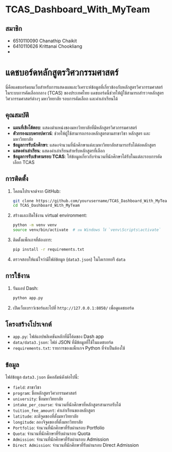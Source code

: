 # TCAS_Dashboard_With_MyTeam

## สมาชิก

- 6510110090 Chanathip Chaikit
- 6410110626 Krittanai Chookliang 
- 

# แดชบอร์ดหลักสูตรวิศวกรรมศาสตร์

นี่คือแดชบอร์ดบนเว็บสำหรับการแสดงผลและวิเคราะห์ข้อมูลที่เกี่ยวข้องกับหลักสูตรวิศวกรรมศาสตร์ในระบบการคัดเลือกกลาง (TCAS) ของประเทศไทย แดชบอร์ดนี้ช่วยให้ผู้ใช้สามารถสำรวจหลักสูตรวิศวกรรมศาสตร์ต่างๆ มหาวิทยาลัย รอบการคัดเลือก และค่าเล่าเรียนได้

## คุณสมบัติ

- **แผนที่เชิงโต้ตอบ**: แสดงตำแหน่งของมหาวิทยาลัยที่มีหลักสูตรวิศวกรรมศาสตร์
- **ตัวกรองแบบดรอปดาวน์**: ช่วยให้ผู้ใช้สามารถกรองหลักสูตรตามสาขาวิชา หลักสูตร และมหาวิทยาลัย
- **ข้อมูลการรับนักศึกษา**: แสดงจำนวนที่นักศึกษาแต่ละมหาวิทยาลัยสามารถรับได้ต่อหลักสูตร
- **แสดงค่าเล่าเรียน**: แสดงค่าเล่าเรียนสำหรับหลักสูตรที่เลือก
- **ข้อมูลการรับเข้าตามรอบ TCAS**: ให้ข้อมูลเกี่ยวกับจำนวนที่นักศึกษาได้รับในแต่ละรอบการคัดเลือก TCAS

## การติดตั้ง

1. โคลนโปรเจกต์จาก GitHub:

    ```bash
    git clone https://github.com/yourusername/TCAS_Dashboard_With_MyTeam.git
    cd TCAS_Dashboard_With_MyTeam
    ```

2. สร้างและเปิดใช้งาน virtual environment:

    ```bash
    python -m venv venv
    source venv/bin/activate  # บน Windows ใช้ `venv\Scripts\activate`
    ```

3. ติดตั้งแพ็กเกจที่ต้องการ:

    ```bash
    pip install -r requirements.txt
    ```

4. ตรวจสอบให้แน่ใจว่ามีไฟล์ข้อมูล (`data3.json`) ในไดเรกทอรี `data`

## การใช้งาน

1. รันแอป Dash:

    ```bash
    python app.py
    ```

2. เปิดเว็บเบราว์เซอร์และไปที่ `http://127.0.0.1:8050/` เพื่อดูแดชบอร์ด

## โครงสร้างโปรเจกต์

- `app.py`: ไฟล์แอปพลิเคชันหลักที่มีโค้ดของ Dash app
- `data/data3.json`: ไฟล์ JSON ที่มีข้อมูลที่ใช้ในแดชบอร์ด
- `requirements.txt`: รายการของแพ็กเกจ Python ที่จำเป็นต้องใช้

## ข้อมูล

ไฟล์ข้อมูล `data3.json` มีคอลัมน์ดังต่อไปนี้:

- `field`: สาขาวิชา
- `program`: ชื่อหลักสูตรวิศวกรรมศาสตร์
- `university`: ชื่อมหาวิทยาลัย
- `intake_per_course`: จำนวนที่นักศึกษาที่หลักสูตรสามารถรับได้
- `tuition_fee_amount`: ค่าเล่าเรียนของหลักสูตร
- `latitude`: ละติจูดของที่ตั้งมหาวิทยาลัย
- `longitude`: ลองจิจูดของที่ตั้งมหาวิทยาลัย
- `Portfolio`: จำนวนที่นักศึกษาที่รับผ่านรอบ Portfolio
- `Quota`: จำนวนที่นักศึกษาที่รับผ่านรอบ Quota
- `Admission`: จำนวนที่นักศึกษาที่รับผ่านรอบ Admission
- `Direct Admission`: จำนวนที่นักศึกษาที่รับผ่านรอบ Direct Admission

